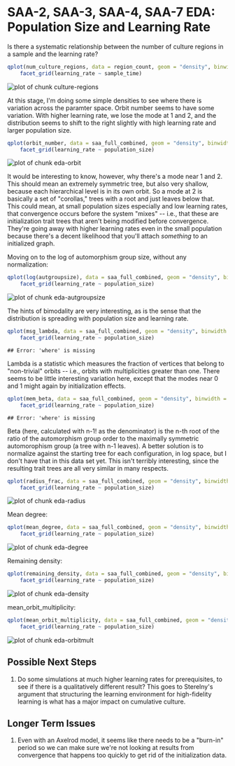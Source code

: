 # SAA-2, SAA-3, SAA-4, SAA-7 EDA:  Population Size and Learning Rate #





Is there a systematic relationship between the number of culture regions in a sample and the learning rate? 


```r
qplot(num_culture_regions, data = region_count, geom = "density", binwidth = 2) + 
    facet_grid(learning_rate ~ sample_time)
```

![plot of chunk culture-regions](figure/culture-regions.png) 





At this stage, I'm doing some simple densities to see where there is variation across the paramter space.  Orbit number seems to have some variation.  With higher learning rate, we lose the mode at 1 and 2, and the distribution seems to shift to the right slightly with high learning rate and larger population size.  


```r
qplot(orbit_number, data = saa_full_combined, geom = "density", binwidth = 2) + 
    facet_grid(learning_rate ~ population_size)
```

![plot of chunk eda-orbit](figure/eda-orbit.png) 


It would be interesting to know, however, why there's a mode near 1 and 2.  This should mean an extremely symmetric tree, but also very shallow, because each hierarchical level is in its own orbit.  So a mode at 2 is basically a set of "corollas," trees with a root and just leaves below that.  This could mean, at small population sizes especially and low learning rates, that convergence occurs before the system "mixes" -- i.e., that these are initialization trait trees that aren't being modified before convergence.  They're going away with higher learning rates even in the small population because there's a decent likelihood that you'll attach *something* to an initialized graph.  

Moving on to the log of automorphism group size, without any normalization:


```r
qplot(log(autgroupsize), data = saa_full_combined, geom = "density", binwidth = 2) + 
    facet_grid(learning_rate ~ population_size)
```

![plot of chunk eda-autgroupsize](figure/eda-autgroupsize.png) 


The hints of bimodality are very interesting, as is the sense that the distribution is spreading with population size and learning rate.


```r
qplot(msg_lambda, data = saa_full_combined, geom = "density", binwidth = 0.05) + 
    facet_grid(learning_rate ~ population_size)
```

```
## Error: 'where' is missing
```


Lambda is a statistic which measures the fraction of vertices that belong to "non-trivial" orbits -- i.e., orbits with multiplicities greater than one.  There seems to be little interesting variation here, except that the modes near 0 and 1 might again by initialization effects.  


```r
qplot(mem_beta, data = saa_full_combined, geom = "density", binwidth = 0.05) + 
    facet_grid(learning_rate ~ population_size)
```

```
## Error: 'where' is missing
```


Beta (here, calculated with n-1! as the denominator) is the n-th root of the ratio of the automorphism group order to the maximally symmetric automorophism group (a tree with n-1 leaves).  A better solution is to normalize against the starting tree for each configuration, in log space, but I don't have that in this data set yet.  This isn't terribly interesting, since the resulting trait trees are all very similar in many respects.  


```r
qplot(radius_frac, data = saa_full_combined, geom = "density", binwidth = 0.05) + 
    facet_grid(learning_rate ~ population_size)
```

![plot of chunk eda-radius](figure/eda-radius.png) 


Mean degree:


```r
qplot(mean_degree, data = saa_full_combined, geom = "density", binwidth = 0.05) + 
    facet_grid(learning_rate ~ population_size)
```

![plot of chunk eda-degree](figure/eda-degree.png) 


Remaining density:


```r
qplot(remaining_density, data = saa_full_combined, geom = "density", binwidth = 0.01) + 
    facet_grid(learning_rate ~ population_size)
```

![plot of chunk eda-density](figure/eda-density.png) 



mean_orbit_multiplicity:


```r
qplot(mean_orbit_multiplicity, data = saa_full_combined, geom = "density", binwidth = 0.5) + 
    facet_grid(learning_rate ~ population_size)
```

![plot of chunk eda-orbitmult](figure/eda-orbitmult.png) 


## Possible Next Steps ##

1.  Do some simulations at much higher learning rates for prerequisites, to see if there is a qualitatively different result?  This goes to Sterelny's argument that structuring the learning environment for high-fidelity learning is what has a major impact on cumulative culture.  


## Longer Term Issues ##

1.  Even with an Axelrod model, it seems like there needs to be a "burn-in" period so we can make sure we're not looking at results from convergence that happens too quickly to get rid of the initialization data.  
